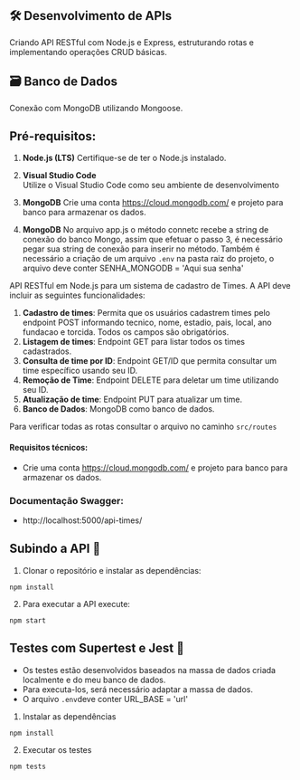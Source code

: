 ## 🛠️ Desenvolvimento de APIs
Criando API RESTful com Node.js e Express, estruturando rotas e implementando operações CRUD básicas.

## 🗃️ Banco de Dados
Conexão com MongoDB utilizando Mongoose. 

## **Pré-requisitos:**

1. **Node.js (LTS)** 
Certifique-se de ter o Node.js instalado.

2. **Visual Studio Code**  
Utilize o Visual Studio Code como seu ambiente de desenvolvimento

3. **MongoDB**
Crie uma conta https://cloud.mongodb.com/ e projeto para banco para armazenar os dados.

4. **MongoDB**
No arquivo app.js o método connetc recebe a string de conexão do banco Mongo, assim que efetuar o passo 3, é necessário pegar sua string de conexão para inserir no método.
Também é necessário a criação de um arquivo `.env` na pasta raiz do projeto, o arquivo deve conter SENHA_MONGODB = 'Aqui sua senha' 

API RESTful em Node.js para um sistema de cadastro de Times. A API deve incluir as seguintes funcionalidades:

1. **Cadastro de times**: Permita que os usuários cadastrem times pelo endpoint POST informando tecnico, nome, estadio, pais, local, ano fundacao e torcida. Todos os campos são obrigatórios.
2. **Listagem de times**: Endpoint GET para listar todos os times cadastrados.
3. **Consulta de time por ID**: Endpoint GET/ID que permita consultar um time específico usando seu ID.
4. **Remoção de Time**: Endpoint DELETE para deletar um time utilizando seu ID.
5. **Atualização de time**: Endpoint PUT para atualizar um time.
6. **Banco de Dados**: MongoDB como banco de dados.

Para verificar todas as rotas consultar o arquivo no caminho `src/routes`

#### **Requisitos técnicos:**
- Crie uma conta https://cloud.mongodb.com/ e projeto para banco para armazenar os dados.

### **Documentação Swagger:**
- http://localhost:5000/api-times/


## **Subindo a API 🚀**
1. Clonar o repositório e instalar as dependências:

```
npm install
```

2. Para executar a API execute:

```
npm start
```

## **Testes com Supertest e Jest 🚀**
- Os testes estão desenvolvidos baseados na massa de dados criada localmente e do meu banco de dados. 
- Para executa-los, será necessário adaptar a massa de dados.
- O arquivo `.env`deve conter URL_BASE = 'url'

1. Instalar as dependências
 ```
npm install
```

2. Executar os testes
```
npm tests
```